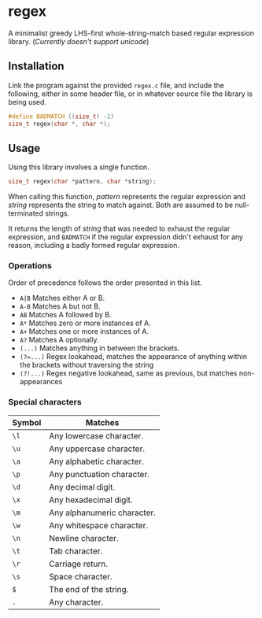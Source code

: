 # regex
A minimalist greedy LHS-first whole-string-match based regular expression library. (*Currently doesn't support unicode*)

## Installation
Link the program against the provided `regex.c` file, and include the following, either in some header file, or in whatever source file the library is being used.
```C
#define BADMATCH ((size_t) -1)
size_t regex(char *, char *);
```

## Usage
Using this library involves a single function.

```C
size_t regex(char *pattern, char *string);
```

When calling this function, *pattern* represents the regular expression and *string* represents the string to match against.
Both are assumed to be null-terminated strings.

It returns the length of *string* that was needed to exhaust the regular expression, and `BADMATCH` if the regular expression didn't exhaust for any reason, including a badly formed regular expression.

### Operations
Order of precedence follows the order presented in this list.

- `A|B` Matches either A or B.
- `A-B` Matches A but not B.
- `AB` Matches A followed by B.
- `A*` Matches zero or more instances of A.
- `A+` Matches one or more instances of A.
- `A?` Matches A optionally.
- `(...)` Matches anything in between the brackets.
- `(?=...)` Regex lookahead, matches the appearance of anything within the brackets without traversing the string
- `(?!...)` Regex negative lookahead, same as previous, but matches non-appearances

### Special characters
| Symbol | Matches
| --- | ---
| `\l` | Any lowercase character.
| `\u` | Any uppercase character.
| `\a` | Any alphabetic character.
| `\p` | Any punctuation character.
| `\d` | Any decimal digit.
| `\x` | Any hexadecimal digit.
| `\m` | Any alphanumeric character.
| `\w` | Any whitespace character.
| `\n` | Newline character.
| `\t` | Tab character.
| `\r` | Carriage return.
| `\s` | Space character.
| `$` | The end of the string.
| `.` | Any character.
